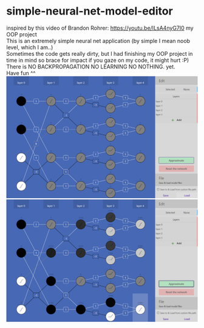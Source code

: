 # simple-neural-net-model-editor
inspired by this video of Brandon Rohrer: https://youtu.be/ILsA4nyG7I0
my OOP project  
This is an extremely simple neural net application (by simple I mean noob level, which I am..)  
Sometimes the code gets really dirty, but I had finishing my OOP project in time in mind so brace for impact if you gaze on my code, it might hurt :P)  
There is NO BACKPROPAGATION NO LEARNING NO NOTHING. yet.  
Have fun ^^  
![Screenshot](screenshots/1.png)
![Screenshot](screenshots/2.png)
